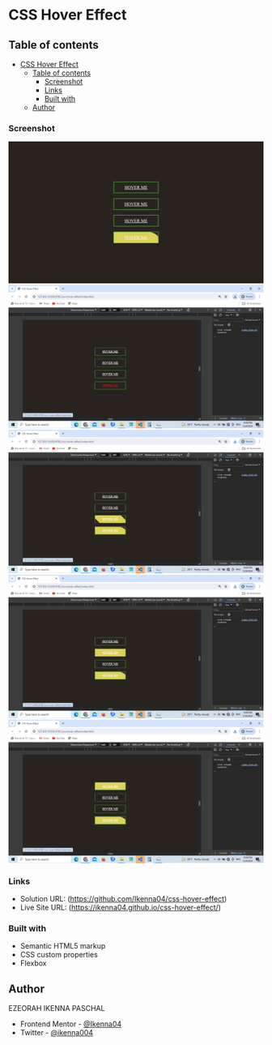 # CSS Hover Effect

## Table of contents

- [CSS Hover Effect](#css-hover-effect)
  - [Table of contents](#table-of-contents)
    - [Screenshot](#screenshot)
    - [Links](#links)
    - [Built with](#built-with)
  - [Author](#author)

### Screenshot

![](screen-shots/127.0.0.1_5500_ATBC_css-hover-effect_index.html.png)
![](<screen-shots/Screenshot%20(165).png>)
![](<screen-shots/Screenshot%20(166).png>)
![](<screen-shots/Screenshot%20(167).png>)
![](<screen-shots/Screenshot%20(168).png>)

### Links

- Solution URL: (https://github.com/Ikenna04/css-hover-effect)
- Live Site URL: (https://ikenna04.github.io/css-hover-effect/)

### Built with

- Semantic HTML5 markup
- CSS custom properties
- Flexbox

## Author

EZEORAH IKENNA PASCHAL

<!-- - Website - [Add your name here](https://www.your-site.com) -->

- Frontend Mentor - [@Ikenna04](https://www.frontendmentor.io/profile/Ikenna04)
- Twitter - [@ikenna004](https://www.twitter.com/ikenna004)
